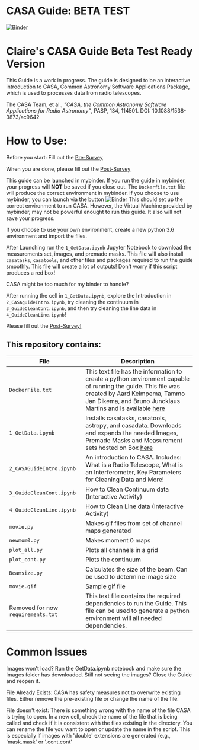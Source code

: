 # CASA Guide: BETA TEST

[![Binder](https://mybinder.org/badge_logo.svg)](https://mybinder.org/v2/gh/cat4rcc/casaguidebetaready/HEAD)

# Claire's CASA Guide Beta Test Ready Version

This Guide is a work in progress.  The guide is designed to be an interactive introduction to CASA, Common Astronomy Software Applications Package, which is used to processes data from radio telescopes.

The CASA Team, et al., *“CASA, the Common Astronomy Software Applications for Radio Astronomy”*, PASP, 134, 114501. DOI: 10.1088/1538-3873/ac9642

# How to Use: 

Before you start: 
Fill out the [Pre-Survey](https://docs.google.com/forms/d/e/1FAIpQLScGCtXByL3see-tT1fMqZQDn-rW3SxwGAAEy3nDJ3jf8Fbniw/viewform?usp=sf_link)

When you are done, please fill out the [Post-Survey](https://docs.google.com/forms/d/e/1FAIpQLSesKg9eb96SLz32fdsoe6cOoh7u8o6yH33n9Mb00h_CtPkg_A/viewform?usp=sf_link)

This guide can be launched in mybinder. If you run the guide in mybinder, your progress will **NOT** be saved if you close out.  The `Dockerfile.txt` file will produce the correct environment in mybinder.  If you choose to use mybinder, you can launch via the button  [![Binder](https://mybinder.org/badge_logo.svg)](https://mybinder.org/v2/gh/cat4rcc/casaguidebetaready/HEAD) This should set up the correct environment to run CASA. However, the Virtual Machine provided by mybinder, may not be powerful enought to run this guide. It also will not save your progress. 

If you choose to use your own environment, create a new python 3.6 environment and import the files. 

After Launching run the `1_GetData.ipynb` Jupyter Notebook to download the measurements set, images, and premade masks. This file will also install `casatasks`, `casatools`, and other files and packages required to run the guide smoothly. This file will create a lot of outputs! Don't worry if this script produces a red box! 

CASA might be too much for my binder to handle? 

After running the cell in `1_GetData.ipynb`, explore the Introduction in `2_CASAguideIntro.ipynb`, try cleaning the continuum in `3_GuideCleanCont.ipynb`, and then try cleaning the line data in `4_GuideCleanLine.ipynb`! 

Please fill out the [Post-Survey!](https://docs.google.com/forms/d/e/1FAIpQLSesKg9eb96SLz32fdsoe6cOoh7u8o6yH33n9Mb00h_CtPkg_A/viewform?usp=sf_link)



## This repository contains:

| File  | Description  |
| -------- | ------- |
| `DockerFile.txt` | This text file has the information to create a python environment capable of running the guide. This file was created by Aard Keimpema, Tammo Jan Dikema, and Bruno Juncklaus Martins and is available [here](https://github.com/aardk/jupyter-casa) |
| `1_GetData.ipynb` | Installs casatasks, casatools, astropy, and casadata. Downloads and expands the needed Images, Premade Masks and Measurement sets hosted on Box [here](https://virginia.box.com/s/qhc736l24ikriadqvflnf0drhed7ll9z) |
| `2_CASAGuideIntro.ipynb` | An introduction to CASA. Includes: What is a Radio Telescope, What is an Interferometer, Key Parameters for Cleaning Data and More!  |
| `3_GuideCleanCont.ipynb` |  How to Clean Continuum data (Interactive Activity)   |
| `4_GuideCleanLine.ipynb`  | How to Clean Line data (Interactive Activity) |  
| `movie.py` | Makes gif files from set of channel maps generated |
| `newmom0.py` | Makes moment 0 maps  |
| `plot_all.py` | Plots all channels in a grid  |
| `plot_cont.py`  | Plots the continuum  |  
| `Beamsize.py`  | Calculates the size of the beam. Can be used to determine image size |
| `movie.gif` | Sample gif file |
|  Removed for now  `requirements.txt` | This text file contains the required dependencies to run the Guide. This file can be used to generate a python environment will all needed dependencies.   |


# Common Issues 

Images won't load? Run the GetData.ipynb notebook and make sure the Images folder has downloaded. Still not seeing the images? Close the Guide and reopen it. 

File Already Exists: CASA has safety measures not to overwrite existing files. Either remove the pre-existing file or change the name of the file. 

File doesn't exist: There is something wrong with the name of the file CASA is trying to open.  In a new cell, check the name of the file that is being called and check if it is consistent with the files existing in the directory. You can rename the file you want to open or update the name in the script. This is especially if images with 'double' extensions are generated (e.g., 'mask.mask' or '.cont.cont'


